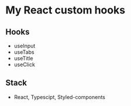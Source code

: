 # My React custom hooks
## Hooks
- useInput
- useTabs
- useTitle
- useClick

## Stack
- React, Typescipt, Styled-components
